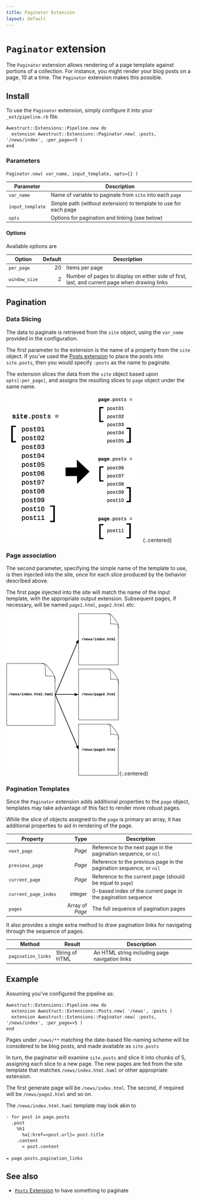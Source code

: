 ```yaml
---
title: Paginator Extension
layout: default
---
```


# `Paginator` extension

The `Paginator` extension allows rendering of a page template against
portions of a collection.  For instance, you might render your blog
posts on a page, 10 at a time.  The `Paginator` extension makes this possible.

## Install

To use the `Paginator` extension, simply configure it into your `_ext/pipeline.rb`
file.
    
    Awestruct::Extensions::Pipeline.new do
      extension Awestruct::Extensions::Paginator.new( :posts, '/news/index', :per_page=>5 )
    end

### Parameters

    Paginator.new( var_name, input_template, opts={} )

Parameter | Description |
----------|-------------|
`var_name` | Name of variable to paginate from `site` into each `page` |
`input_template` | Simple path (without extension) to template  to use for each page |
`opts`  | Options for pagination and linking (see below) |

#### Options

Available options are

Option | Default | Description |
-------|--------:|-------------|
`per_page` | 20 | Items per page |
`window_size` | 2 | Number of pages to display on either side of first, last, and current page when drawing links |

## Pagination

### Data Slicing

The data to paginate is retrieved from the `site` object, using the `var_name`
provided in the configuration.  

The first parameter to the extension is the name of a property from the
`site` object.  If you've used the [Posts extension](/extensions/posts) 
to place the posts into `site.posts`, then you would specify `:posts`
as the name to paginate.

The extension slices the data from the `site` object based upon `opts[:per_page]`,
and assigns the resulting slices to `page` object under the same name.

![Slicing](/images/paginator.png){:.centered}

### Page association

The second parameter, specifying the simple name of the template to use,
is then injected into the site, once for each slice produced by the 
behavior described above.

The first page injected into the site will match the name of the input
template, with the appropriate output extension.  Subsequent pages, 
if necessary, will be named `page1.html`, `page2.html` etc.

![Slicing](/images/pagination_template.png){:.centered}

### Pagination Templates

Since the `Paginator` extension adds additional properties to the `page`
object, templates may take advantage of this fact to render more robust
pages.

While the slice of objects assigned to the `page` is primary an array,
it has additional properties to aid in rendering of the page.

Property | Type | Description |
---------|-----:|-------------|
`next_page` | *Page* | Reference to the next page in the pagination sequence, or `nil` |
`previous_page` | *Page* | Reference to the previous page in the pagination sequence, or `nil` |
`current_page` | *Page* | Reference to the current page (should be equal to `page`) |
`current_page_index` | integer | 0-based index of the current page in the pagination sequence |
`pages` | Array of *Page* | The full sequence of pagination pages |

It also provides a single extra method to draw pagination links for navigating
through the sequence of pages.

Method | Result | Description |
-------|--------|-------------|
`pagination_links` | String of HTML | An HTML string including page navigation links |

## Example

Assuming you've configured the pipeline as:

    Awestruct::Extensions::Pipeline.new do
      extension Awestruct::Extensions::Posts.new( '/news', :posts )
      extension Awestruct::Extensions::Paginator.new( :posts, '/news/index', :per_page=>5 )
    end

Pages under `/news/**` matching the date-based file-naming scheme will be considered
to be blog posts, and made available as `site.posts`

In turn, the paginator will examine `site.posts` and slice it into chunks of 5,
assigning each slice to a new page.  The new pages are fed from the site template
that matches `/news/index.html.haml` or other appropriate extension.

The first generate page will be `/news/index.html`.  The second, if required will
 be `/news/page2.html` and so on.

The `/news/index.html.haml` template may look akin to

    - for post in page.posts
      .post
        %h1
          %a{:href=>post.url}= post.title
        .content
          = post.content

    = page.posts.pagination_links

## See also

* [`Posts` Extension](/extensions/posts/) to have something to paginate
      









